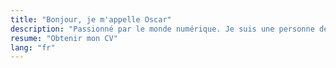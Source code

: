 ```yaml
---
title: "Bonjour, je m'appelle Oscar"
description: "Passionné par le monde numérique. Je suis une personne débrouillarde et curieuse qui désire apprendre de nouvelles technologies et continuer à approfondir le secteur. À la recherche de nouvelles opportunités pour continuer à grandir en tant que personne."
resume: "Obtenir mon CV"
lang: "fr"
---
```

